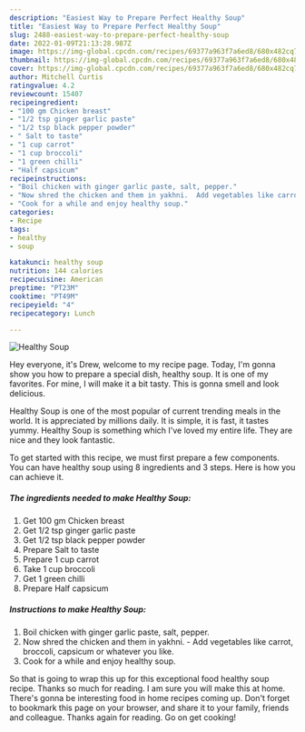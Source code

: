 ```yaml
---
description: "Easiest Way to Prepare Perfect Healthy Soup"
title: "Easiest Way to Prepare Perfect Healthy Soup"
slug: 2488-easiest-way-to-prepare-perfect-healthy-soup
date: 2022-01-09T21:13:28.987Z
image: https://img-global.cpcdn.com/recipes/69377a963f7a6ed8/680x482cq70/healthy-soup-recipe-main-photo.jpg
thumbnail: https://img-global.cpcdn.com/recipes/69377a963f7a6ed8/680x482cq70/healthy-soup-recipe-main-photo.jpg
cover: https://img-global.cpcdn.com/recipes/69377a963f7a6ed8/680x482cq70/healthy-soup-recipe-main-photo.jpg
author: Mitchell Curtis
ratingvalue: 4.2
reviewcount: 15407
recipeingredient:
- "100 gm Chicken breast"
- "1/2 tsp ginger garlic paste"
- "1/2 tsp black pepper powder"
- " Salt to taste"
- "1 cup carrot"
- "1 cup broccoli"
- "1 green chilli"
- "Half capsicum"
recipeinstructions:
- "Boil chicken with ginger garlic paste, salt, pepper."
- "Now shred the chicken and them in yakhni.  Add vegetables like carrot, broccoli, capsicum or whatever you like."
- "Cook for a while and enjoy healthy soup."
categories:
- Recipe
tags:
- healthy
- soup

katakunci: healthy soup 
nutrition: 144 calories
recipecuisine: American
preptime: "PT23M"
cooktime: "PT49M"
recipeyield: "4"
recipecategory: Lunch

---
```



![Healthy Soup](https://img-global.cpcdn.com/recipes/69377a963f7a6ed8/680x482cq70/healthy-soup-recipe-main-photo.jpg)

Hey everyone, it's Drew, welcome to my recipe page. Today, I'm gonna show you how to prepare a special dish, healthy soup. It is one of my favorites. For mine, I will make it a bit tasty. This is gonna smell and look delicious.



Healthy Soup is one of the most popular of current trending meals in the world. It is appreciated by millions daily. It is simple, it is fast, it tastes yummy. Healthy Soup is something which I've loved my entire life. They are nice and they look fantastic.


To get started with this recipe, we must first prepare a few components. You can have healthy soup using 8 ingredients and 3 steps. Here is how you can achieve it.

<!--inarticleads1-->

##### The ingredients needed to make Healthy Soup:

1. Get 100 gm Chicken breast
1. Get 1/2 tsp ginger garlic paste
1. Get 1/2 tsp black pepper powder
1. Prepare  Salt to taste
1. Prepare 1 cup carrot
1. Take 1 cup broccoli
1. Get 1 green chilli
1. Prepare Half capsicum




<!--inarticleads2-->

##### Instructions to make Healthy Soup:

1. Boil chicken with ginger garlic paste, salt, pepper.
1. Now shred the chicken and them in yakhni.  - Add vegetables like carrot, broccoli, capsicum or whatever you like.
1. Cook for a while and enjoy healthy soup.




So that is going to wrap this up for this exceptional food healthy soup recipe. Thanks so much for reading. I am sure you will make this at home. There's gonna be interesting food in home recipes coming up. Don't forget to bookmark this page on your browser, and share it to your family, friends and colleague. Thanks again for reading. Go on get cooking!
